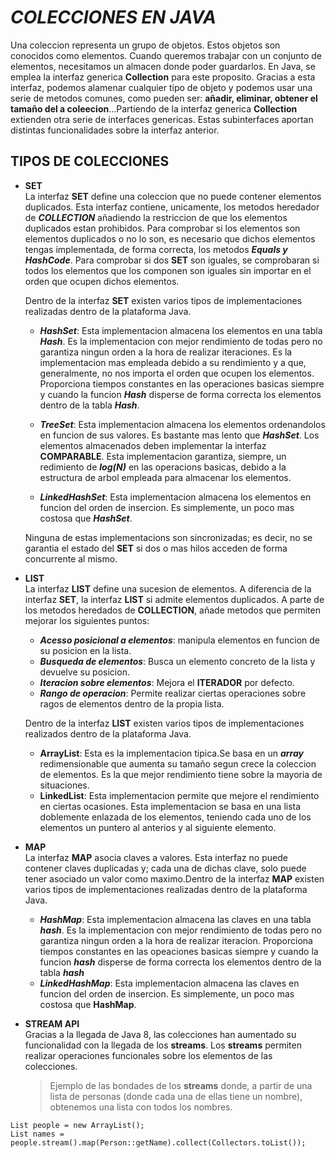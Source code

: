 # ***COLECCIONES EN JAVA*** #

Una coleccion representa un grupo de objetos. Estos objetos son  conocidos como elementos. Cuando queremos trabajar con un conjunto 
de elementos, necesitamos un almacen donde poder guardarlos. En Java, se emplea la interfaz generica **Collection** para 
este proposito. Gracias a esta interfaz, podemos alamenar cualquier tipo de objeto y podemos usar una serie de metodos comunes,
como pueden ser: **añadir, eliminar, obtener el tamaño del a coleecion**...Partiendo de la interfaz generica **Collection** extienden 
otra serie de interfaces genericas. Estas subinterfaces aportan distintas funcionalidades sobre la interfaz anterior.
  
   
## **TIPOS DE COLECCIONES** ##

- **SET**  
  La interfaz **SET** define una coleccion que no puede contener elementos duplicados. Esta interfaz contiene, unicamente, los metodos
  heredador de ***COLLECTION*** añadiendo la restriccion de que los elementos duplicados estan prohibidos. Para comprobar si los elementos 
  son elementos duplicados o no lo son, es necesario que dichos elementos tengas implementada, de forma correcta, los metodos ***Equals y HashCode***.
  Para comprobar si dos **SET** son iguales, se comprobaran si todos los elementos que los componen son iguales sin importar en el orden que 
  ocupen dichos elementos.  


  Dentro de la interfaz **SET** existen varios tipos de implementaciones realizadas dentro de la plataforma Java.

  - ***HashSet***: Esta implementacion almacena los elementos en una tabla ***Hash***. Es la implementacion con mejor rendimiento de todas pero no 
  garantiza ningun orden a la hora de realizar iteraciones. Es la implementacion mas empleada debido a su rendimiento y a que, generalmente, no nos 
  importa el orden que ocupen los elementos. Proporciona tiempos constantes en las operaciones basicas siempre y cuando la funcion ***Hash*** disperse de 
  forma correcta los elementos dentro de la tabla ***Hash***.  


  - ***TreeSet***: Esta implementacion almacena los elementos ordenandolos en funcion de sus valores. Es bastante mas lento que ***HashSet***. Los elementos 
  almacenados deben implementar la interfaz **COMPARABLE**. Esta implementacion garantiza, siempre, un redimiento de ***log(N)*** en las operacions basicas, 
  debido a la estructura de arbol empleada para almacenar los elementos.  


  - ***LinkedHashSet***: Esta implementacion almacena los elementos en funcion del orden de insercion. Es simplemente, un poco mas costosa que ***HashSet***.  
  

  Ninguna de estas implementacions son sincronizadas; es decir, no se garantia el estado del **SET** si dos o mas hilos acceden de forma concurrente al mismo.  

- **LIST**  
  La interfaz **LIST** define una sucesion de elementos. A diferencia de la interfaz **SET**, la interfaz **LIST** si admite elementos duplicados. A parte de 
  los metodos heredados de **COLLECTION**, añade metodos que permiten mejorar los siguientes puntos:  

  - ***Acesso posicional a elementos***: manipula elementos en funcion de su posicion en la lista.  
  - ***Busqueda de elementos***: Busca un elemento concreto de la lista y devuelve su posicion.  
  - ***Iteracion sobre elementos***: Mejora el **ITERADOR** por defecto.  
  - ***Rango de operacion***: Permite realizar ciertas operaciones sobre ragos de elementos dentro de la propia lista.  

  Dentro de la interfaz **LIST** existen varios tipos de implementaciones realizados dentro de la plataforma Java.  

  - **ArrayList**: Esta es la implementacion tipica.Se basa en un ***array*** redimensionable que aumenta su tamaño segun crece la coleccion de elementos. Es la 
  que mejor rendimiento tiene sobre la mayoria de situaciones.  
  - **LinkedList**: Esta implementacion permite que mejore el rendimiento en ciertas ocasiones. Esta implementacion se basa en una lista doblemente enlazada de los 
  elementos, teniendo cada uno de los elementos un puntero al anterios y al siguiente elemento.  

- **MAP**  
  La interfaz **MAP** asocia claves a valores. Esta interfaz no puede contener claves duplicadas y; cada una de dichas clave, solo puede tener asociado un valor como 
  maximo.Dentro de la interfaz **MAP** existen varios tipos de implementaciones realizadas dentro de la plataforma Java.  

  - ***HashMap***: Esta implementacion almacena las claves en una tabla ***hash***. Es la implementacion con mejor rendimiento de todas pero no garantiza ningun orden 
  a la hora de realizar iteracion. Proporciona tiempos constantes en las opeaciones basicas siempre y cuando la funcion ***hash*** disperse de forma correcta los elementos 
  dentro de la tabla ***hash***  
  - ***LinkedHashMap***: Esta implementacion almacena las claves en funcion del orden de insercion. Es simplemente, un poco mas costosa que **HashMap**.  
  
- **STREAM API**  
  Gracias a la llegada de Java 8, las colecciones han aumentado su funcionalidad con la llegada de los **streams**. Los **streams** permiten realizar operaciones funcionales 
  sobre los elementos de las colecciones.  

  >Ejemplo de las bondades de los **streams** donde, a partir de una lista de personas (donde cada una de ellas tiene un nombre), obtenemos una lista con todos los nombres.  

```List people = new ArrayList();```  
```List names = people.stream().map(Person::getName).collect(Collectors.toList());```
  



 


